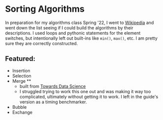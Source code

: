 # Sorting Algorithms

In preparation for my algorithms class Spring '22, I went to [Wikipedia](https://en.wikipedia.org/wiki/Sorting_algorithm) and went down the list seeing if I could build the algorithms by their descriptions. I used loops and pythonic statements for the element switches, but intentionally left out built-ins like `min()`, `max()`, etc. I am pretty sure they are correctly constructed.

## Featured:
* Insertion
* Selection
* Merge **
	* built from [Towards Data Science](https://towardsdatascience.com/how-to-implement-merge-sort-algorithm-in-python-4662a89ae48c)
	* I struggled trying to work this one out and was making it way too complicated, ultimately without getting it to work. I left in the guide's version as a timing benchmarker.
* Bubble
* Exchange